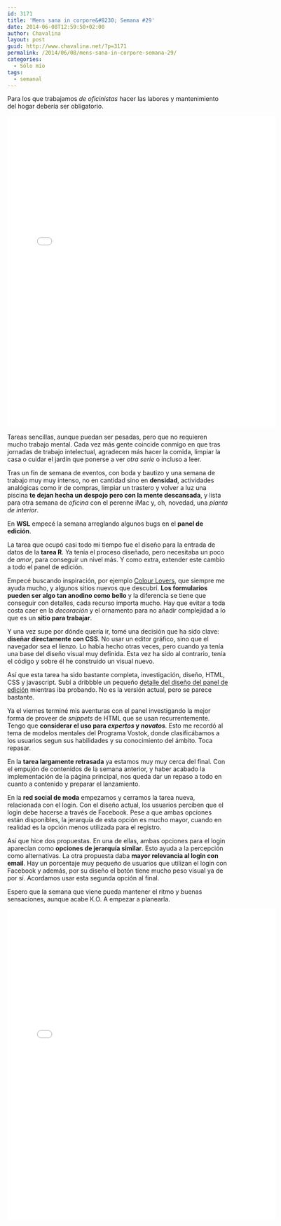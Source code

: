 ```yaml
---
id: 3171
title: 'Mens sana in corpore&#8230; Semana #29'
date: 2014-06-08T12:59:50+02:00
author: Chavalina
layout: post
guid: http://www.chavalina.net/?p=3171
permalink: /2014/06/08/mens-sana-in-corpore-semana-29/
categories:
  - Sólo mío
tags:
  - semanal
---
```

Para los que trabajamos _de oficinistas_ hacer las labores y mantenimiento del hogar debería ser obligatorio.

<iframe src="//instagram.com/p/o-mzyTtsqW/embed/" width="612" height="710" frameborder="0" scrolling="no" allowtransparency="true"></iframe>

Tareas sencillas, aunque puedan ser pesadas, pero que no requieren mucho trabajo mental. Cada vez más gente coincide conmigo en que tras jornadas de trabajo intelectual, agradecen más hacer la comida, limpiar la casa o cuidar el jardín que ponerse a ver _otra serie_ o incluso a leer.

Tras un fin de semana de eventos, con boda y bautizo y una semana de trabajo muy muy intenso, no en cantidad sino en **densidad**, actividades analógicas como ir de compras, limpiar un trastero y volver a luz una piscina **te dejan hecha un despojo pero con la mente descansada**, y lista para otra semana de _oficina_ con el perenne iMac y, oh, novedad, una _planta de interior_.

En **WSL** empecé la semana arreglando algunos bugs en el **panel de edición**. 

La tarea que ocupó casi todo mi tiempo fue el diseño para la entrada de datos de la **tarea R**. Ya tenía el proceso diseñado, pero necesitaba un poco de _amor_, para conseguir un nivel más. Y como extra, extender este cambio a todo el panel de edición.

Empecé buscando inspiración, por ejemplo [Colour Lovers](http://www.colourlovers.com/), que siempre me ayuda mucho, y algunos sitios nuevos que descubrí. **Los formularios pueden ser algo tan anodino como bello** y la diferencia se tiene que conseguir con detalles, cada recurso importa mucho. Hay que evitar a toda costa caer en la _decoración_ y el ornamento para no añadir complejidad a lo que es un **sitio para trabajar**.

Y una vez supe por dónde quería ir, tomé una decisión que ha sido clave: **diseñar directamente con CSS**. No usar un editor gráfico, sino que el navegador sea el lienzo. Lo había hecho otras veces, pero cuando ya tenía una base del diseño visual muy definida. Esta vez ha sido al contrario, tenía el código y sobre él he construido un visual nuevo. 

Así que esta tarea ha sido bastante completa, investigación, diseño, HTML, CSS y javascript. Subí a dribbble un pequeño [detalle del diseño del panel de edición](https://dribbble.com/shots/1582805-Intranet-Ui-Rebound) mientras iba probando. No es la versión actual, pero se parece bastante.

Ya el viernes terminé mis aventuras con el panel investigando la mejor forma de proveer de _snippets_ de HTML que se usan recurrentemente. Tengo que **considerar el uso para _expertos_ y _novatos_**. Esto me recordó al tema de modelos mentales del Programa Vostok, donde clasificábamos a los usuarios segun sus habilidades y su conocimiento del ámbito. Toca repasar.

En la **tarea largamente retrasada** ya estamos muy muy cerca del final. Con el empujón de contenidos de la semana anterior, y haber acabado la implementación de la página principal, nos queda dar un repaso a todo en cuanto a contenido y preparar el lanzamiento.

En la **red social de moda** empezamos y cerramos la tarea nueva, relacionada con el login. Con el diseño actual, los usuarios perciben que el login debe hacerse a través de Facebook. Pese a que ambas opciones están disponibles, la jerarquía de esta opción es mucho mayor, cuando en realidad es la opción menos utilizada para el registro.

Así que hice dos propuestas. En una de ellas, ambas opciones para el login aparecían como **opciones de jerarquía similar**. Esto ayuda a la percepción como alternativas. La otra propuesta daba **mayor relevancia al login con email**. Hay un porcentaje muy pequeño de usuarios que utilizan el login con Facebook y además, por su diseño el botón tiene mucho peso visual ya de por sí. Acordamos usar esta segunda opción al final.

Espero que la semana que viene pueda mantener el ritmo y buenas sensaciones, aunque acabe K.O. A empezar a planearla.

<iframe src="//instagram.com/p/o-1-2QtssS/embed/" width="612" height="710" frameborder="0" scrolling="no" allowtransparency="true"></iframe>